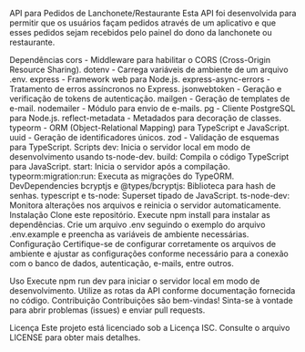 API para Pedidos de Lanchonete/Restaurante
Esta API foi desenvolvida para permitir que os usuários façam pedidos através de um aplicativo e que esses pedidos sejam recebidos pelo painel do dono da lanchonete ou restaurante.

Dependências
cors - Middleware para habilitar o CORS (Cross-Origin Resource Sharing).
dotenv - Carrega variáveis de ambiente de um arquivo .env.
express - Framework web para Node.js.
express-async-errors - Tratamento de erros assíncronos no Express.
jsonwebtoken - Geração e verificação de tokens de autenticação.
mailgen - Geração de templates de e-mail.
nodemailer - Módulo para envio de e-mails.
pg - Cliente PostgreSQL para Node.js.
reflect-metadata - Metadados para decoração de classes.
typeorm - ORM (Object-Relational Mapping) para TypeScript e JavaScript.
uuid - Geração de identificadores únicos.
zod - Validação de esquemas para TypeScript.
Scripts
dev: Inicia o servidor local em modo de desenvolvimento usando ts-node-dev.
build: Compila o código TypeScript para JavaScript.
start: Inicia o servidor após a compilação.
typeorm:migration:run: Executa as migrações do TypeORM.
DevDependencies
bcryptjs e @types/bcryptjs: Biblioteca para hash de senhas.
typescript e ts-node: Superset tipado de JavaScript.
ts-node-dev: Monitora alterações nos arquivos e reinicia o servidor automaticamente.
Instalação
Clone este repositório.
Execute npm install para instalar as dependências.
Crie um arquivo .env seguindo o exemplo do arquivo .env.example e preencha as variáveis de ambiente necessárias.
Configuração
Certifique-se de configurar corretamente os arquivos de ambiente e ajustar as configurações conforme necessário para a conexão com o banco de dados, autenticação, e-mails, entre outros.

Uso
Execute npm run dev para iniciar o servidor local em modo de desenvolvimento.
Utilize as rotas da API conforme documentação fornecida no código.
Contribuição
Contribuições são bem-vindas! Sinta-se à vontade para abrir problemas (issues) e enviar pull requests.

Licença
Este projeto está licenciado sob a Licença ISC. Consulte o arquivo LICENSE para obter mais detalhes.